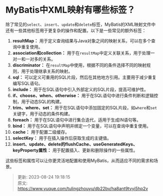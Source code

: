 # MyBatis中XML映射有哪些标签？

除了常见的`select`、`insert`、`update`和`delete`标签，MyBatis的XML映射文件中还有一些其他标签用于更复杂的操作和配置。以下是一些常见的额外标签：



1.  **resultMap：** 用于定义查询结果与Java对象之间的映射关系，可以在多个查询中重复使用。 
2.  **association和collection：** 用于在`resultMap`中定义关联关系，用于处理一对一和一对多的关系。 
3.  **discriminator：** 在`resultMap`中使用，根据不同的条件选择不同的映射规则，用于处理继承关系的映射。 
4.  **sql：** 可以定义可重用的SQL片段，然后在其他地方引用。主要用于减少重复编写SQL语句。 
5.  **include：** 用于在SQL语句中引入外部定义的SQL片段，提高可维护性。 
6.  **if、choose、when、otherwise：** 用于在SQL语句中进行条件判断和逻辑控制，用于动态SQL的构建。 
7.  **trim、where、set：** 用于在SQL语句中添加固定的SQL片段，如`where`和`set`关键字，用于动态的条件构建。 
8.  **foreach：** 用于在SQL语句中进行集合迭代，适用于生成IN语句等。 
9.  **bind：** 用于在SQL语句中声明并绑定一个变量，可以在查询中重复使用。 
10.  **cache：** 用于配置二级缓存。 
11.  **selectKey：** 用于在插入操作后获取生成的主键值。 
12.  **insert、update、delete的flushCache、useGeneratedKeys、keyProperty属性：** 用于配置插入、更新和删除操作的一些属性。 



这些标签和属性可以让你更灵活地配置和使用MyBatis，从而适应不同的需求和场景。



> 更新: 2023-08-24 19:18:15  
> 原文: <https://www.yuque.com/tulingzhouyu/db22bv/ha8ant9tvyi5hp2v>